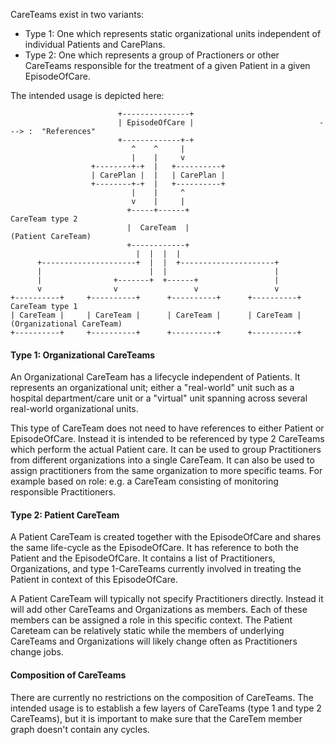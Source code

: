CareTeams exist in two variants:
- Type 1: One which represents static organizational units independent of individual Patients and CarePlans.
- Type 2: One which represents a group of Practioners or other CareTeams responsible for the treatment of a given Patient in a given EpisodeOfCare. 

The intended usage is depicted here:

```ditaa
                        +---------------+
                        | EpisodeOfCare |                            ---> :  "References"
                        +-------------+-+
                           ^    ^     |
                           |    |     v
                  +--------+-+  |   +----------+     
                  | CarePlan |  |   | CarePlan |
                  +--------+-+  |   +----------+
                           |    |     ^
                           v    |     | 
                          +-----+------+                              CareTeam type 2
                          |  CareTeam  |                              (Patient CareTeam)
                          +------------+
                            |  |  |  |
      +---------------------+  |  |  +---------------------+
      |                        |  |                        | 
      |                +-------+  +------+                 |
      v                v                 v                 v
+----------+     +----------+      +----------+      +----------+     CareTeam type 1
| CareTeam |     | CareTeam |      | CareTeam |      | CareTeam |     (Organizational CareTeam)
+----------+     +----------+      +----------+      +----------+ 
```

#### Type 1: Organizational CareTeams
An Organizational CareTeam has a lifecycle independent of Patients. It represents an organizational unit; either
a "real-world" unit such as a hospital department/care unit or a "virtual" unit spanning across several real-world 
organizational units.

This type of CareTeam does not need to have references to either Patient or EpisodeOfCare.
Instead it is intended to be referenced by type 2 CareTeams which perform the actual Patient care.
It can be used to group Practitioners from different organizations into a single CareTeam.
It can also be used to assign practitioners from the same organization to more specific teams. For example based on role: e.g. a CareTeam consisting of  monitoring responsible Practitioners.

#### Type 2: Patient CareTeam
A Patient CareTeam is created together with the EpisodeOfCare and shares the same life-cycle as the EpisodeOfCare.
It has reference to both the Patient and the EpisodeOfCare. It contains a list of Practitioners, Organizations, and type 1-CareTeams currently involved in treating the Patient in context of this EpisodeOfCare.

A Patient CareTeam will typically not specify Practitioners directly. Instead it will add other CareTeams and Organizations as members. Each of these members can be assigned a role in this specific context. The Patient Careteam can be relatively static while the members of underlying CareTeams and Organizations will likely change often as Practitioners change jobs.

#### Composition of CareTeams
There are currently no restrictions on the composition of CareTeams. 
The intended usage is to establish a few layers of CareTeams (type 1 and type 2 CareTeams), but it is important to make sure that the CareTem member graph doesn't contain any cycles.
